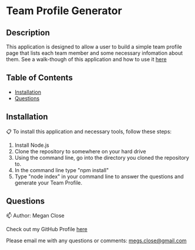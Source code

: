 # Team Profile Generator 

## Description
This application is designed to allow a user to build a simple team profile page that lists each team member and some necessary infomation about them. See a walk-though of this application and how to use it [here](https://drive.google.com/file/d/1w5uy1ak9Rda6Q6L-v73uut04zJ3ForNU/view?usp=sharing) 

## Table of Contents
* [Installation](#Installation)
* [Questions](#Questions)

## Installation 
:clipboard: To install this application and necessary tools, follow these steps: 
1. Install Node.js 
2. Clone the repository to somewhere on your hard drive 
3. Using the command line, go into the directory you cloned the repository to. 
4. In the command line type "npm install" 
5. Type "node index" in your command line to answer the questions and generate your Team Profile. 

## Questions 
:mailbox:
Author: Megan Close

Check out my GitHub Profile [here](https://github.com/MeganClo)

Please email me with any questions or comments: <megs.close@gmail.com>
